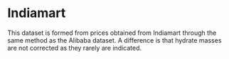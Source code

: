 # Indiamart

This dataset is formed from prices obtained from Indiamart through the same method as the Alibaba dataset. A difference is that hydrate masses are not corrected as they rarely are indicated. 